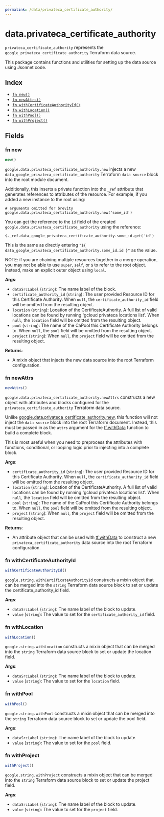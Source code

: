```yaml
---
permalink: /data/privateca_certificate_authority/
---
```


# data.privateca_certificate_authority

`privateca_certificate_authority` represents the `google_privateca_certificate_authority` Terraform data source.



This package contains functions and utilities for setting up the data source using Jsonnet code.


## Index

* [`fn new()`](#fn-new)
* [`fn newAttrs()`](#fn-newattrs)
* [`fn withCertificateAuthorityId()`](#fn-withcertificateauthorityid)
* [`fn withLocation()`](#fn-withlocation)
* [`fn withPool()`](#fn-withpool)
* [`fn withProject()`](#fn-withproject)

## Fields

### fn new

```ts
new()
```


`google.data.privateca_certificate_authority.new` injects a new `data_google_privateca_certificate_authority` Terraform `data source`
block into the root module document.

Additionally, this inserts a private function into the `_ref` attribute that generates references to attributes of the
resource. For example, if you added a new instance to the root using:

    # arguments omitted for brevity
    google.data.privateca_certificate_authority.new('some_id')

You can get the reference to the `id` field of the created `google.data.privateca_certificate_authority` using the reference:

    $._ref.data_google_privateca_certificate_authority.some_id.get('id')

This is the same as directly entering `"${ data_google_privateca_certificate_authority.some_id.id }"` as the value.

NOTE: if you are chaining multiple resources together in a merge operation, you may not be able to use `super`, `self`,
or `$` to refer to the root object. Instead, make an explicit outer object using `local`.

**Args**:
  - `dataSrcLabel` (`string`): The name label of the block.
  - `certificate_authority_id` (`string`): The user provided Resource ID for this Certificate Authority. When `null`, the `certificate_authority_id` field will be omitted from the resulting object.
  - `location` (`string`): Location of the CertificateAuthority. A full list of valid locations can be found by
running &#39;gcloud privateca locations list&#39;. When `null`, the `location` field will be omitted from the resulting object.
  - `pool` (`string`): The name of the CaPool this Certificate Authority belongs to. When `null`, the `pool` field will be omitted from the resulting object.
  - `project` (`string`):  When `null`, the `project` field will be omitted from the resulting object.

**Returns**:
- A mixin object that injects the new data source into the root Terraform configuration.


### fn newAttrs

```ts
newAttrs()
```


`google.data.privateca_certificate_authority.newAttrs` constructs a new object with attributes and blocks configured for the `privateca_certificate_authority`
Terraform data source.

Unlike [google.data.privateca_certificate_authority.new](#fn-privatecacertificateauthoritynew), this function will not inject the `data source`
block into the root Terraform document. Instead, this must be passed in as the `attrs` argument for the
[tf.withData](https://github.com/tf-libsonnet/core/tree/main/docs#fn-withdata) function to build a complete block.

This is most useful when you need to preprocess the attributes with functions, conditional, or looping logic prior to
injecting into a complete block.

**Args**:
  - `certificate_authority_id` (`string`): The user provided Resource ID for this Certificate Authority. When `null`, the `certificate_authority_id` field will be omitted from the resulting object.
  - `location` (`string`): Location of the CertificateAuthority. A full list of valid locations can be found by
running &#39;gcloud privateca locations list&#39;. When `null`, the `location` field will be omitted from the resulting object.
  - `pool` (`string`): The name of the CaPool this Certificate Authority belongs to. When `null`, the `pool` field will be omitted from the resulting object.
  - `project` (`string`):  When `null`, the `project` field will be omitted from the resulting object.

**Returns**:
  - An attribute object that can be used with [tf.withData](https://github.com/tf-libsonnet/core/tree/main/docs#fn-withdata) to construct a new `privateca_certificate_authority` data source into the root Terraform configuration.


### fn withCertificateAuthorityId

```ts
withCertificateAuthorityId()
```

`google.string.withCertificateAuthorityId` constructs a mixin object that can be merged into the `string`
Terraform data source block to set or update the certificate_authority_id field.



**Args**:
  - `dataSrcLabel` (`string`): The name label of the block to update.
  - `value` (`string`): The value to set for the `certificate_authority_id` field.


### fn withLocation

```ts
withLocation()
```

`google.string.withLocation` constructs a mixin object that can be merged into the `string`
Terraform data source block to set or update the location field.



**Args**:
  - `dataSrcLabel` (`string`): The name label of the block to update.
  - `value` (`string`): The value to set for the `location` field.


### fn withPool

```ts
withPool()
```

`google.string.withPool` constructs a mixin object that can be merged into the `string`
Terraform data source block to set or update the pool field.



**Args**:
  - `dataSrcLabel` (`string`): The name label of the block to update.
  - `value` (`string`): The value to set for the `pool` field.


### fn withProject

```ts
withProject()
```

`google.string.withProject` constructs a mixin object that can be merged into the `string`
Terraform data source block to set or update the project field.



**Args**:
  - `dataSrcLabel` (`string`): The name label of the block to update.
  - `value` (`string`): The value to set for the `project` field.
